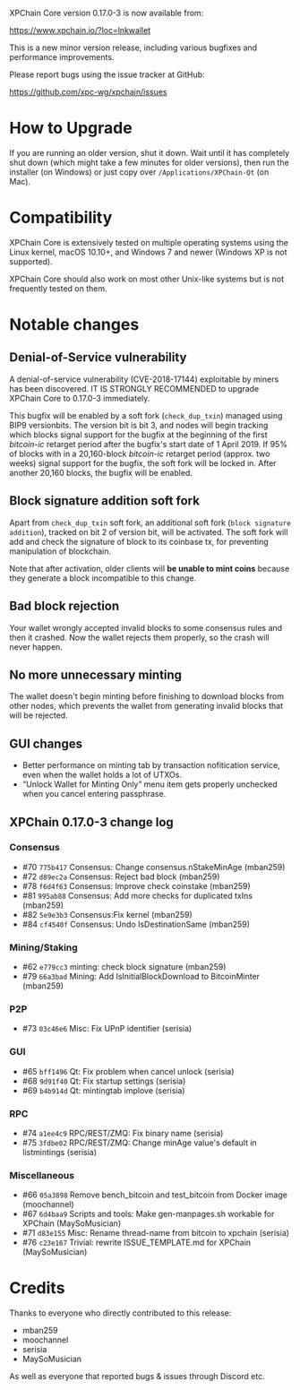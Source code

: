 XPChain Core version 0.17.0-3 is now available from:

  <https://www.xpchain.io/?loc=lnkwallet>

This is a new minor version release, including various bugfixes
and performance improvements.

Please report bugs using the issue tracker at GitHub:

  <https://github.com/xpc-wg/xpchain/issues>

How to Upgrade
==============

If you are running an older version, shut it down. Wait until it has completely
shut down (which might take a few minutes for older versions), then run the
installer (on Windows) or just copy over `/Applications/XPChain-Qt` (on Mac).

Compatibility
==============

XPChain Core is extensively tested on multiple operating systems using
the Linux kernel, macOS 10.10+, and Windows 7 and newer (Windows XP is not supported).

XPChain Core should also work on most other Unix-like systems but is not
frequently tested on them.

Notable changes
===============

Denial-of-Service vulnerability
-------------------------------

A denial-of-service vulnerability (CVE-2018-17144) exploitable by miners
has been discovered. IT IS STRONGLY RECOMMENDED to upgrade XPChain Core to
0.17.0-3 immediately.

This bugfix will be enabled by a soft fork (`check_dup_txin`) managed using
BIP9 versionbits. The version bit is bit 3, and nodes will begin tracking
which blocks signal support for the bugfix at the beginning of the first
*bitcoin-ic* retarget period after the bugfix's start date of 1 April 2019.
If 95% of blocks with in a 20,160-block *bitcoin-ic* retarget period
(approx. two weeks) signal support for the bugfix, the soft fork will be locked in.
After another 20,160 blocks, the bugfix will be enabled.

Block signature addition soft fork
----------------------------------

Apart from `check_dup_txin` soft fork, an additional soft fork (`block signature addition`),
tracked on bit 2 of version bit, will be activated. The soft fork will add and check the
signature of block to its coinbase tx, for preventing manipulation of blockchain.

Note that after activation, older clients will **be unable to mint coins** because they
generate a block incompatible to this change.

Bad block rejection
-------------------

Your wallet wrongly accepted invalid blocks to some consensus rules and then it crashed.
Now the wallet rejects them properly, so the crash will never happen.

No more unnecessary minting
---------------------------

The wallet doesn't begin minting before finishing to download blocks from other nodes,
which prevents the wallet from generating invalid blocks that will be rejected.

GUI changes
-----------

 - Better performance on minting tab by transaction nofitication service,
   even when the wallet holds a lot of UTXOs.
 - “Unlock Wallet for Minting Only” menu item gets properly unchecked when you cancel entering passphrase.

XPChain 0.17.0-3 change log
------------------

### Consensus
- #70 `775b417` Consensus: Change consensus.nStakeMinAge (mban259)
- #72 `d89ec2a` Consensus: Reject bad block (mban259)
- #78 `f6d4f63` Consensus: Improve check coinstake (mban259)
- #81 `995ab88` Consensus: Add more checks for duplicated txIns (mban259)
- #82 `5e9e3b3` Consensus:Fix kernel (mban259)
- #84 `cf4540f` Consensus: Undo IsDestinationSame (mban259)

### Mining/Staking
- #62 `e779cc3` minting: check block signature (mban259)
- #79 `66a3bad` Mining: Add IsInitialBlockDownload to BitcoinMinter (mban259)

### P2P
- #73 `03c46e6` Misc: Fix UPnP identifier (serisia)

### GUI
- #65 `bff1496` Qt: Fix problem when cancel unlock (serisia)
- #68 `9d91f40` Qt: Fix startup settings (serisia)
- #69 `b4b914d` Qt: mintingtab implove (serisia)

### RPC
- #74 `a1ee4c9` RPC/REST/ZMQ: Fix binary name (serisia)
- #75 `3fdbe02` RPC/REST/ZMQ: Change minAge value's default in listmintings (serisia)

### Miscellaneous
- #66 `05a3898` Remove bench_bitcoin and test_bitcoin from Docker image (moochannel)
- #67 `6d4baa9` Scripts and tools: Make gen-manpages.sh workable for XPChain (MaySoMusician)
- #71 `d83e155` Misc: Rename thread-name from bitcoin to xpchain (serisia)
- #76 `c23e167` Trivial: rewrite ISSUE_TEMPLATE.md for XPChain (MaySoMusician)

Credits
=======

Thanks to everyone who directly contributed to this release:

- mban259
- moochannel
- serisia
- MaySoMusician

As well as everyone that reported bugs & issues through Discord etc.
